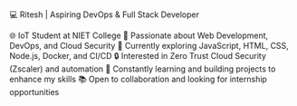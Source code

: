 💻 Ritesh | Aspiring DevOps & Full Stack Developer

🌐 IoT Student at NIET College
🚀 Passionate about Web Development, DevOps, and Cloud Security
🔧 Currently exploring JavaScript, HTML, CSS, Node.js, Docker, and CI/CD
🔒 Interested in Zero Trust Cloud Security (Zscaler) and automation
🌱 Constantly learning and building projects to enhance my skills
📚 Open to collaboration and looking for internship opportunities



<!---
ritesh-developer/ritesh-developer is a ✨ special ✨ repository because its `README.md` (this file) appears on your GitHub profile.
You can click the Preview link to take a look at your changes.
--->
